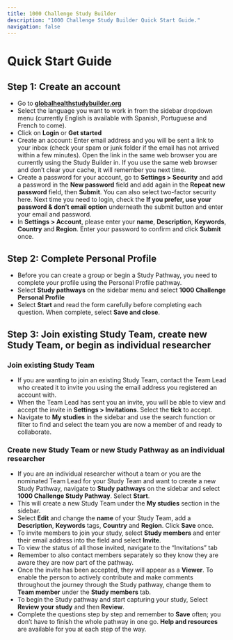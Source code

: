 ```yaml
---
title: 1000 Challenge Study Builder
description: "1000 Challenge Study Builder Quick Start Guide."
navigation: false
---
```

# Quick Start Guide

## Step 1: Create an account
- Go to **[globalhealthstudybuilder.org](/)**
- Select the language you want to work in from the sidebar dropdown menu (currently English is available with Spanish, Portuguese and French to come).
- Click on **Login** or **Get started**
- Create an account: Enter email address and you will be sent a link to your inbox (check your spam or junk folder if the email has not arrived within a few minutes). Open the link in the same web browser you are currently using the Study Builder in. If you use the same web browser and don’t clear your cache, it will remember you next time.
- Create a password for your account, go to **Settings > Security** and add a password in the **New password** field and add again in the **Repeat new password** field, then **Submit**. You can also select two-factor security here. Next time you need to login, check the **If you prefer, use your password & don’t email option** underneath the submit button and enter your email and password.
- In **Settings > Account**, please enter your **name**, **Description**, **Keywords**, **Country** and **Region**. Enter your password to confirm and click **Submit** once.

## Step 2: Complete Personal Profile
- Before you can create a group or begin a Study Pathway, you need to complete your profile using the Personal Profile pathway.
- Select **Study pathways** on the sidebar menu and select **1000 Challenge Personal Profile**
- Select **Start** and read the form carefully before completing each question. When complete, select **Save and close**.

## Step 3: Join existing Study Team, create new Study Team, or begin as individual researcher

### Join existing Study Team
- If you are wanting to join an existing Study Team, contact the Team Lead who created it to invite you using the email address you registered an account with. 
- When the Team Lead has sent you an invite, you will be able to view and accept the invite in **Settings > Invitations**. Select the **tick** to accept. 
- Navigate to **My studies** in the sidebar and use the search function or filter to find and select the team you are now a member of and ready to collaborate.

### Create new Study Team or new Study Pathway as an individual researcher
- If you are an individual researcher without a team or you are the nominated Team Lead for your Study Team and want to create a new Study Pathway, navigate to **Study pathways** on the sidebar and select **1000 Challenge Study Pathway**. Select **Start**.
- This will create a new Study Team under the **My studies** section in the sidebar. 
- Select **Edit** and change the **name** of your Study Team, add a **Description**, **Keywords** tags, **Country** and **Region**. Click **Save** once.
- To invite members to join your study, select **Study members** and enter their email address into the field and select **Invite**.
- To view the status of all those invited, navigate to the “Invitations” tab
- Remember to also contact members separately so they know they are aware they are now part of the pathway.
- Once the invite has been accepted, they will appear as a **Viewer**. To enable the person to actively contribute and make comments throughout the journey through the Study pathway, change them to **Team member** under the **Study members** tab.
- To begin the Study pathway and start capturing your study, Select **Review your study** and then **Review**.
- Complete the questions step by step and remember to **Save** often; you don’t have to finish the whole pathway in one go. **Help and resources** are available for you at each step of the way.